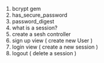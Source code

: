 1. bcrypt gem
2. has_secure_password
3. password_digest
4. what is a session?
5. create a sesh controller
6. sign up view ( create new User )
7. login view ( create a new session )
8. logout ( delete a session )
